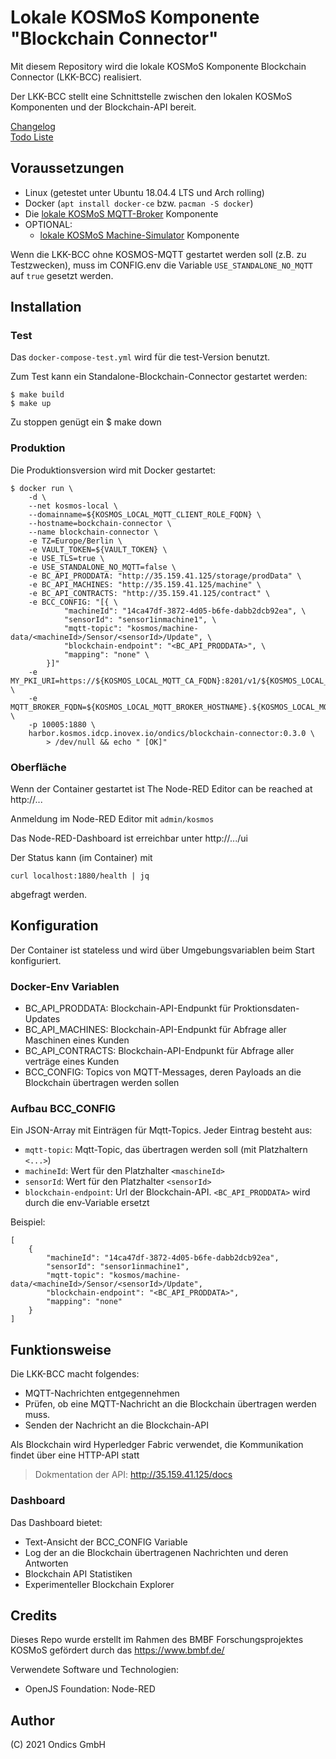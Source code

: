 # Lokale KOSMoS Komponente "Blockchain Connector"

Mit diesem Repository wird die lokale KOSMoS Komponente Blockchain Connector (LKK-BCC) realisiert.

Der LKK-BCC stellt eine Schnittstelle zwischen den lokalen KOSMoS Komponenten und der Blockchain-API bereit.

[Changelog](./doc/CHANGELOG.MD)  
[Todo Liste](./doc/TODO.MD)  
  

## Voraussetzungen

* Linux (getestet unter Ubuntu 18.04.4 LTS und Arch rolling)
* Docker (`apt install docker-ce` bzw. `pacman -S docker`)
* Die [lokale KOSMoS MQTT-Broker](https://github.com/kosmos-industrie40/kosmos-local-mqtt-broker) Komponente
* OPTIONAL: 
    * [lokale KOSMoS Machine-Simulator](https://github.com/kosmos-industrie40/kosmos-local-machine-simulator) Komponente

Wenn die LKK-BCC ohne KOSMOS-MQTT gestartet werden soll (z.B. zu Testzwecken), muss im CONFIG.env die Variable `USE_STANDALONE_NO_MQTT` auf `true` gesetzt werden.
  
## Installation

### Test

Das `docker-compose-test.yml` wird für die test-Version benutzt.

Zum Test kann ein Standalone-Blockchain-Connector gestartet werden:

    $ make build 
    $ make up

Zu stoppen genügt ein
    $ make down

### Produktion

Die Produktionsversion wird mit Docker gestartet:

    $ docker run \
        -d \
        --net kosmos-local \
        --domainname=${KOSMOS_LOCAL_MQTT_CLIENT_ROLE_FQDN} \
        --hostname=bockchain-connector \
        --name blockchain-connector \
        -e TZ=Europe/Berlin \
        -e VAULT_TOKEN=${VAULT_TOKEN} \
        -e USE_TLS=true \
        -e USE_STANDALONE_NO_MQTT=false \
        -e BC_API_PRODDATA: "http://35.159.41.125/storage/prodData" \
        -e BC_API_MACHINES: "http://35.159.41.125/machine" \
        -e BC_API_CONTRACTS: "http://35.159.41.125/contract" \
        -e BCC_CONFIG: "[{ \
                "machineId": "14ca47df-3872-4d05-b6fe-dabb2dcb92ea", \
                "sensorId": "sensor1inmachine1", \
                "mqtt-topic": "kosmos/machine-data/<machineId>/Sensor/<sensorId>/Update", \
                "blockchain-endpoint": "<BC_API_PRODDATA>", \
                "mapping": "none" \
            }]"
        -e MY_PKI_URI=https://${KOSMOS_LOCAL_MQTT_CA_FQDN}:8201/v1/${KOSMOS_LOCAL_MQTT_PKI_PATH}/issue/${KOSMOS_LOCAL_MQTT_CLIENT_ROLE_PATH} \
        -e MQTT_BROKER_FQDN=${KOSMOS_LOCAL_MQTT_BROKER_HOSTNAME}.${KOSMOS_LOCAL_MQTT_BROKER_ROLE_FQDN} \
        -p 10005:1880 \
        harbor.kosmos.idcp.inovex.io/ondics/blockchain-connector:0.3.0 \
            > /dev/null && echo " [OK]"

### Oberfläche

Wenn der Container gestartet ist
The Node-RED Editor can be reached at http://...

Anmeldung im Node-RED Editor mit `admin/kosmos`

Das Node-RED-Dashboard ist erreichbar unter http://.../ui

Der Status kann (im Container) mit 

    curl localhost:1880/health | jq

abgefragt werden.


## Konfiguration

Der Container ist stateless und wird über Umgebungsvariablen beim Start konfiguriert.

### Docker-Env Variablen

* BC_API_PRODDATA: Blockchain-API-Endpunkt für Proktionsdaten-Updates
* BC_API_MACHINES: Blockchain-API-Endpunkt für Abfrage aller Maschinen eines Kunden
* BC_API_CONTRACTS: Blockchain-API-Endpunkt für Abfrage aller verträge eines Kunden
* BCC_CONFIG: Topics von MQTT-Messages, deren Payloads an die Blockchain übertragen werden sollen

### Aufbau BCC_CONFIG

Ein JSON-Array mit Einträgen für Mqtt-Topics. Jeder Eintrag besteht aus:

* `mqtt-topic`: Mqtt-Topic, das übertragen werden soll (mit Platzhaltern `<...>`)
* `machineId`: Wert für den Platzhalter `<maschineId>`
* `sensorId`: Wert für den Platzhalter `<sensorId>`
* `blockchain-endpoint`: Url der Blockchain-API. `<BC_API_PRODDATA>` wird durch die env-Variable ersetzt

Beispiel:

    [
        {
            "machineId": "14ca47df-3872-4d05-b6fe-dabb2dcb92ea",
            "sensorId": "sensor1inmachine1",
            "mqtt-topic": "kosmos/machine-data/<machineId>/Sensor/<sensorId>/Update",
            "blockchain-endpoint": "<BC_API_PRODDATA>",
            "mapping": "none"
        }
    ]





## Funktionsweise

Die LKK-BCC macht folgendes:

* MQTT-Nachrichten entgegennehmen
* Prüfen, ob eine MQTT-Nachricht an die Blockchain übertragen werden muss.
* Senden der Nachricht an die Blockchain-API

Als Blockchain wird Hyperledger Fabric verwendet, die Kommunikation findet über eine HTTP-API statt

> Dokmentation der API: http://35.159.41.125/docs
  
  
### Dashboard

Das Dashboard bietet:
* Text-Ansicht der BCC_CONFIG Variable
* Log der an die Blockchain übertragenen Nachrichten und deren Antworten
* Blockchain API Statistiken
* Experimenteller Blockchain Explorer 


## Credits

Dieses Repo wurde erstellt im Rahmen des BMBF Forschungsprojektes KOSMoS gefördert durch das https://www.bmbf.de/

Verwendete Software und Technologien:

* OpenJS Foundation: Node-RED

## Author

(C) 2021 Ondics GmbH
